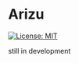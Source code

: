 # Arizu

[![License: MIT](https://img.shields.io/badge/License-MIT-yellow.svg)](https://github.com/Famozzy/arizu/blob/master/LICENSE)

still in development
